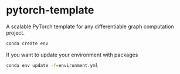 # pytorch-template
A scalable PyTorch template for any differentiable graph computation project.

```bash
conda create env
```

If you want to update your environment with packages
```bash
conda env update -f=environment.yml
```
